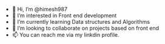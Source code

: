 - 👋 Hi, I’m @himesh987
- 👀 I’m interested in Front end development
- 🌱 I’m currently learning Data structures and Algorithms
- 💞️ I’m looking to collaborate on projects based on front end
- 📫 You can reach me via my linkdin profile.

<!---
himesh987/himesh987 is a ✨ special ✨ repository because its `README.md` (this file) appears on your GitHub profile.
You can click the Preview link to take a look at your changes.
--->
